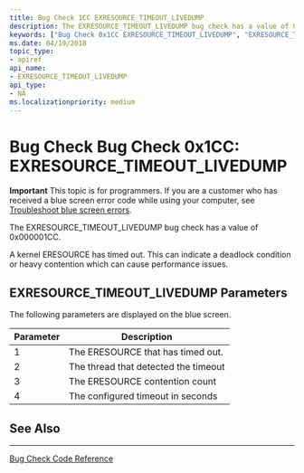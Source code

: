 ```yaml
---
title: Bug Check 1CC EXRESOURCE_TIMEOUT_LIVEDUMP 
description: The EXRESOURCE_TIMEOUT_LIVEDUMP bug check has a value of 0x000001CC.
keywords: ["Bug Check 0x1CC EXRESOURCE_TIMEOUT_LIVEDUMP", "EXRESOURCE_TIMEOUT_LIVEDUMP"]
ms.date: 04/19/2018
topic_type:
- apiref
api_name:
- EXRESOURCE_TIMEOUT_LIVEDUMP
api_type:
- NA
ms.localizationpriority: medium
---
```


# Bug Check Bug Check 0x1CC: EXRESOURCE\_TIMEOUT\_LIVEDUMP

**Important** This topic is for programmers. If you are a customer who has received a blue screen error code while using your computer, see [Troubleshoot blue screen errors](https://windows.microsoft.com/windows-10/troubleshoot-blue-screen-errors).

The EXRESOURCE_TIMEOUT_LIVEDUMP bug check has a value of 0x000001CC.

A kernel ERESOURCE has timed out. This can indicate a deadlock condition or heavy contention which can cause performance issues.


## EXRESOURCE\_TIMEOUT\_LIVEDUMP Parameters

The following parameters are displayed on the blue screen.

Parameter | Description 
|---------|--------------|
1 | The ERESOURCE that has timed out.
2 | The thread that detected the timeout
3 | The ERESOURCE contention count
4 | The configured timeout in seconds


## See Also
----------

[Bug Check Code Reference](bug-check-code-reference2.md)

